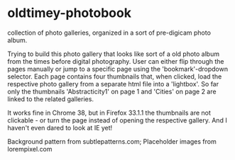 oldtimey-photobook
==================

collection of photo galleries, organized in a sort of pre-digicam photo album.

Trying to build this photo gallery that looks like sort of a old photo album from the times before digital photography. User can either flip through the pages manually or jump to a specific page using the 'bookmark'-dropdown selector. Each page contains four thumbnails that, when clicked, load the respective photo gallery from a separate html file into a 'lightbox'. So far only the thumbnails 'Abstracticity1' on page 1 and 'Cities' on page 2 are linked to the related galleries. 

It works fine in Chrome 38, but in Firefox 33.1.1 the thumbnails are not clickable - or turn the page instead of opening the respective gallery. And I haven't even dared to look at IE yet!


 Background pattern from subtlepatterns.com;
 Placeholder images from lorempixel.com 

